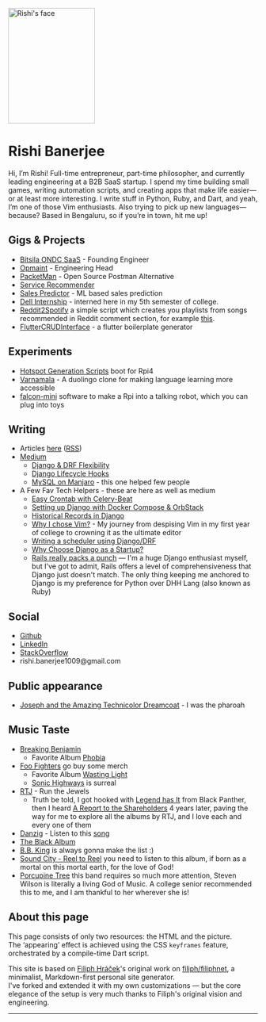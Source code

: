 <img class="portrait" 
     width="175"
     height="233"
     src="img/profile.jpg" 
     srcset="img/profile.jpg 1x, img/profile@2x.jpg 2x, img/profile@3x.jpg 3x, img/profile@4x.jpg 4x"
     alt="Rishi's face">
     
# Rishi Banerjee

Hi, I’m Rishi! Full-time entrepreneur, part-time philosopher, and currently leading engineering at a B2B SaaS startup. I spend my time building small games, writing automation scripts, and creating apps that make life easier—or at least more interesting. I write stuff in Python, Ruby, and Dart, and yeah, I’m one of those Vim enthusiasts. Also trying to pick up new languages—because? Based in Bengaluru, so if you’re in town, hit me up!
 
## Gigs & Projects

* [Bitsila ONDC SaaS](https://www.bitsila.com/) - Founding Engineer
* [Opmaint](https://apps.apple.com/in/app/opmaint/id6502909679) - Engineering Head
* [PacketMan](https://github.com/rshrc/PacketMan) - Open Source Postman Alternative
* [Service Recommender](hhttps://github.com/rshrc/service-recommendation) 
* [Sales Predictor](https://github.com/rshrc/dell-recommend) - ML based sales prediction
* [Dell Internship](https://dell.com) - interned here in my 5th semester of college. 
* [Reddit2Spotify](https://github.com/rshrc/reddit2spotify) a simple script which creates you playlists from songs recommended in Reddit comment section, for example [this](https://www.reddit.com/r/spotify/comments/18excgh/give_me_song_recommendations/). 
* [FlutterCRUDInterface](https://github.com/rshrc/FlutterCRUDInterface) - a flutter boilerplate generator

## Experiments

* [Hotspot Generation Scripts](https://github.com/rshrc/boot-system-scripts) boot for Rpi4
* [Varnamala](varnamala.org) - A duolingo clone for making language learning more accessible
* [falcon-mini](https://github.com/rshrc/falcon-mini) software to make a Rpi into a talking robot, which you can plug into toys 

## Writing

* Articles [here](https://banerjeerishi.com/text) ([RSS](https://banerjeerishi.com/text/atom.xml))
* [Medium](https://medium.com/@banerjeerishi)
  * [Django & DRF Flexibility](https://medium.com/django-unleashed/django-drf-flexibility-38c5e6b6435c)
  * [Django Lifecycle Hooks](https://medium.com/django-unleashed/django-lifecycle-hooks-ed731e4c829a)
  * [MySQL on Manjaro](https://medium.com/@banerjeerishi/mysql-on-manjaro-973e4bfc4f05) - this one helped few people
* A Few Fav Tech Helpers - these are here as well as medium
  * [Easy Crontab with Celery-Beat](https://banerjeerishi.com/text/easy-crontab-with-celery-beat.html)
  * [Setting up Django with Docker Compose & OrbStack](https://banerjeerishi.com/text/setting-up-with-docker-compose-&-orbstack.html)
  * [Historical Records in Django](https://banerjeerishi.com/text/historical-records-in-django.html)
  * [Why I chose Vim?](https://banerjeerishi.com/text/why-i-chose-vim.html) - My journey from despising Vim in my first year of college to crowning it as the ultimate editor
  * [Writing a scheduler using Django/DRF](https://banerjeerishi.com/text/writing-a-scheduler-using-django-and-drf.html)
  * [Why Choose Django as a Startup?](https://banerjeerishi.com/text/why-choose-django-as-a-startup.html)
  * [Rails really packs a punch](https://banerjeerishi.com/text/rails-really-packs-a-punch.html) — I'm a huge Django enthusiast myself, but I've got to admit, Rails offers a level of comprehensiveness that Django just doesn't match. The only thing keeping me anchored to Django is my preference for Python over DHH Lang (also known as Ruby)

## Social

* [Github](https://github.com/rshrc)
* [LinkedIn](https://www.linkedin.com/in/rishibanerjee21/)
* [StackOverflow](https://stackoverflow.com/users/8028903/deprecatedapi)
* rishi.banerjee1009<span style="display:none">deletethisifyourenotarobot</span>@gmail<span style="display:none">thisaswell</span>.com

## Public appearance

* [Joseph and the Amazing Technicolor Dreamcoat](https://www.youtube.com/watch?v=CVfCU8UM7Dw&t=3720s&pp=ygUhc3BzIDEyNSB5ZWFycyBjZWxlYnJhdGlvbiBhc2Fuc29s) - I was the pharoah 

  
## Music Taste

* [Breaking Benjamin](https://open.spotify.com/playlist/37i9dQZF1DZ06evO3iBwVq?si=16e1f990c0ee474e) 
  - Favorite Album [Phobia](https://open.spotify.com/album/6yJdQMlMkfYJFiSsL6764c?si=45d70faf4b364974)
* [Foo Fighters](https://foofighters.com/) go buy some merch
  - Favorite Album [Wasting Light](https://open.spotify.com/album/5lnQLEUiVDkLbFJHXHQu9m?si=1658019860394a16)
  - [Sonic Highways](https://open.spotify.com/album/2qwN15acAl3sm3Idce5vK9?si=b7c6089d2e8e4881) is surreal
* [RTJ](https://open.spotify.com/artist/4RnBFZRiMLRyZy0AzzTg2C?si=c96d966285d84e67) - Run the Jewels
  - Truth be told, I got hooked with [Legend has It](https://open.spotify.com/track/7satW8tFLasyZbftvrWFBP?si=4d6b77194c104154) from Black Panther, then I heard [A Report to the Shareholders](https://open.spotify.com/track/7cXFQxnCKlTWdn1vow1v55?si=677c0527d55e4180) 4 years later, paving the way for me to explore all the albums by RTJ, and I love each and every one of them
* [Danzig](https://open.spotify.com/artist/34c4iQ5tkaZKu6Sv28BTde?si=Gt9G3W_hQma2EKPJdQGv5A) - Listen to this [song](https://open.spotify.com/track/1Gt07aYIpl5yJcTbH95s7v?si=f7d4079542544b9d) 
* [The Black Album](https://open.spotify.com/album/2ROptx2K5R4YYqlQQRpT7k?si=vnnMgVuxTJuufcTDt6yF9Q)
* [B.B. King](https://open.spotify.com/artist/5xLSa7l4IV1gsQfhAMvl0U?si=790df151fda7468e) is always gonna make the list :)
* [Sound City - Reel to Reel](https://open.spotify.com/album/066mZjq57UkWDAM7A6PWce?si=ddf7eb5c38bd4d3f) you need to listen to this album, if born as a mortal on this mortal earth, for the love of God!
* [Porcupine Tree](https://open.spotify.com/artist/5NXHXK6hOCotCF8lvGM1I0?si=dbe077a1f22d4655) this band requires so much more attention, Steven Wilson is literally a living God of Music. A college senior recommended this to me, and I am thankful to her wherever she is!

## About this page

This page consists of only two resources: the HTML and the picture.  
The ‘appearing’ effect is achieved using the CSS `keyframes` feature, orchestrated by a compile-time Dart script.

This site is based on [Filiph Hráček](https://github.com/filiph)'s original work on [filiph/filiphnet](https://github.com/filiph/filiphnet), a minimalist, Markdown-first personal site generator.  
I've forked and extended it with my own customizations — but the core elegance of the setup is very much thanks to Filiph's original vision and engineering.

---